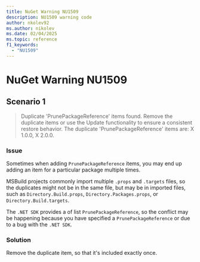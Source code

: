 ```yaml
---
title: NuGet Warning NU1509
description: NU1509 warning code
author: nkolev92
ms.author: nikolev
ms.date: 02/04/2025
ms.topic: reference
f1_keywords: 
  - "NU1509"
---
```


# NuGet Warning NU1509

## Scenario 1

> Duplicate 'PrunePackageReference' items found. Remove the duplicate items or use the Update functionality to ensure a consistent restore behavior. The duplicate 'PrunePackageReference' items are: X 1.0.0, X 2.0.0.

### Issue

Sometimes when adding `PrunePackageReference` items, you may end up adding an item for a particular package multiple times.

MSBuild projects commonly import multiple `.props` and `.targets` files, so the duplicates might not be in the same file, but may be in imported files, such as `Directory.Build.props`, `Directory.Packages.props`, or `Directory.Build.targets`.

The `.NET SDK` provides a of list `PrunePackageReference`, so the conflict may be happening because you have specified a `PrunePackageReference` or due to a bug with the `.NET SDK`.

### Solution

Remove the duplicate item, so that it's included exactly once.
